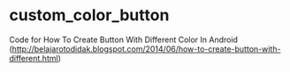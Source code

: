 custom_color_button
===================

Code for How To Create Button With Different Color In Android (http://belajarotodidak.blogspot.com/2014/06/how-to-create-button-with-different.html)
